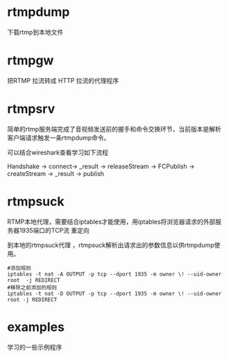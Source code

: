 rtmpdump
==
下载rtmp到本地文件

rtmpgw
==
把RTMP 拉流转成 HTTP 拉流的代理程序

rtmpsrv
==
简单的rtmp服务端完成了音视频发送前的握手和命令交换环节，当前版本是解析客户端请求触发一条rtmpdump命令。

可以结合wireshark查看学习如下流程

Handshake -> connect-> _result -> releaseStream -> FCPublish -> createStream -> _result -> publish

rtmpsuck
==
RTMP本地代理，需要结合iptables才能使用，用iptables将浏览器请求的外部服务器1935端口的TCP流 重定向

到本地的rtmpsuck代理 ，rtmpsuck解析出请求出的参数信息以供rtmpdump使用。
```
#添加规则
iptables -t nat -A OUTPUT -p tcp --dport 1935 -m owner \! --uid-owner root  -j REDIRECT
#移除之前添加的规则
iptables -t nat -D OUTPUT -p tcp --dport 1935 -m owner \! --uid-owner root -j REDIRECT
```

examples
==
学习的一些示例程序